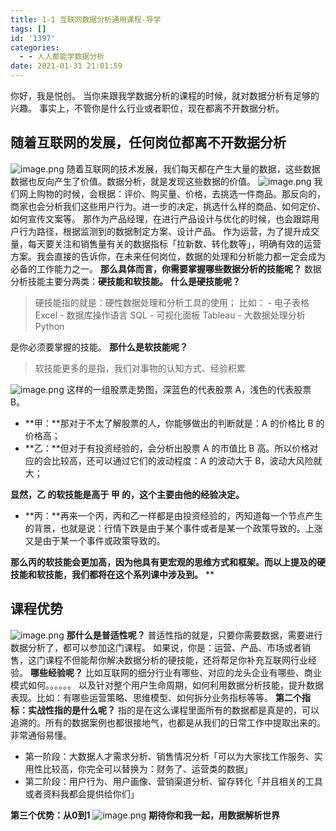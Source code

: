 ```yaml
---
title: 1-1 互联网数据分析通用课程-导学
tags: []
id: '1397'
categories:
  - - 人人都能学数据分析
date: 2021-01-31 21:01:59
---
```


你好，我是悦创。 当你来跟我学数据分析的课程的时候，就对数据分析有足够的兴趣。 事实上，不管你是什么行业或者职位，现在都离不开数据分析。

## 随着互联网的发展，任何岗位都离不开数据分析

![image.png](https://img-blog.csdnimg.cn/img_convert/6d72f3606a72b9b76c442fb2aa47aafc.png) 随着互联网的技术发展，我们每天都在产生大量的数据，这些数据数据也反向产生了价值。数据分析，就是发现这些数据的价值。 ![image.png](https://img-blog.csdnimg.cn/img_convert/5990eb75f8e97de196d4912720ab53ad.png) 我们网上购物的时候，会根据：评价、购买量、价格，去挑选一件商品。那反向的，商家也会分析我们这些用户行为。进一步的决定，挑选什么样的商品、如何定价、如何宣传文案等。 那作为产品经理，在进行产品设计与优化的时候，也会跟踪用户行为路径，根据监测到的数据制定方案、设计产品。 作为运营，为了提升成交量，每天要关注和销售量有关的数据指标「拉新数、转化数等」，明确有效的运营方案。我会直接的告诉你，在未来任何岗位，数据的处理和分析能力都一定会成为必备的工作能力之一。 **那么具体而言，你需要掌握哪些数据分析的技能呢？** 数据分析技能主要分两类：**硬技能和软技能。** **什么是硬技能呢？**

> 硬技能指的就是：硬性数据处理和分析工具的使用； 比如： - 电子表格 Excel - 数据库操作语言 SQL - 可视化面板 Tableau - 大数据处理分析 Python

是你必须要掌握的技能。 **那什么是软技能呢？**

> 软技能更多的是指，我们对事物的认知方式、经验积累

![image.png](https://img-blog.csdnimg.cn/img_convert/c60efcf560cf6d0e5ec4d29e9efbd5d7.png) 这样的一组股票走势图，深蓝色的代表股票 A，浅色的代表股票 B。

*   **甲：**那对于不太了解股票的人，你能够做出的判断就是：A 的价格比 B 的价格高；
*   **乙：**但对于有投资经验的，会分析出股票 A 的市值比 B 高。所以价格对应的会比较高，还可以通过它们的波动程度：A 的波动大于 B，波动大风险就大；

**显然，乙 的软技能是高于 甲 的，这个主要由他的经验决定。**

*   **丙：**再来一个丙，丙和乙一样都是由投资经验的，丙知道每一个节点产生的背景，也就是说：行情下跌是由于某个事件或者是某一个政策导致的。上涨又是由于某一个事件或政策导致的。

**那么丙的软技能会更加高，因为他具有更宏观的思维方式和框架。而以上提及的硬技能和软技能，我们都将在这个系列课中涉及到。** \*\*

## 课程优势

![image.png](https://img-blog.csdnimg.cn/img_convert/f95d074ace0be057d7b2d96742f4f3db.png) **那什么是普适性呢？** 普适性指的就是，只要你需要数据，需要进行数据分析了，都可以参加这门课程。 如果说，你是：运营、产品、市场或者销售，这门课程不但能帮你解决数据分析的硬技能，还将帮足你补充互联网行业经验。 **哪些经验呢？** 比如互联网的细分行业有哪些、对应的龙头企业有哪些、商业模式如何。。。。。。 以及针对整个用户生命周期，如何利用数据分析技能，提升数据表现。比如：有哪些运营策略、思维模型、如何拆分业务指标等等。 **第二个指标：实战性指的是什么呢？** 指的是在这么课程里面所有的数据都是真是的，可以追溯的。所有的数据案例也都很接地气，也都是从我们的日常工作中提取出来的。非常通俗易懂。

*   第一阶段：大数据人才需求分析、销售情况分析「可以为大家找工作服务、实用性比较高，你完全可以替换为：财务了、运营类的数据」
*   第二阶段：用户行为、用户画像、营销渠道分析、留存转化「并且相关的工具或者资料我都会提供给你们」

**第三个优势：从0到1** ![image.png](https://img-blog.csdnimg.cn/img_convert/2ed02b257bf0d1382569b147f993ff8e.png) **期待你和我一起，用数据解析世界**